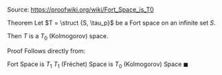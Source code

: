 # 

Source: https://proofwiki.org/wiki/Fort_Space_is_T0

Theorem
Let $T = \struct {S, \tau_p}$ be a Fort space on an infinite set $S$.

Then $T$ is a $T_0$ (Kolmogorov) space.


Proof
Follows directly from:

Fort Space is $T_1$
$T_1$ (Fréchet) Space is $T_0$ (Kolmogorov) Space
$\blacksquare$





